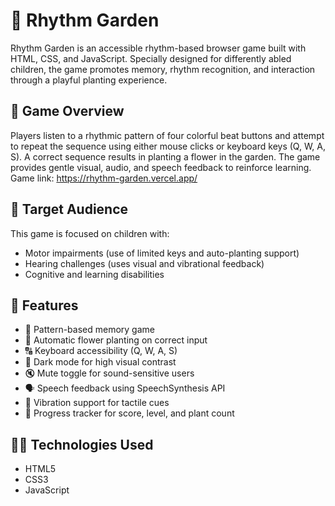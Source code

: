 # 🌼 Rhythm Garden

Rhythm Garden is an accessible rhythm-based browser game built with HTML, CSS, and JavaScript. Specially designed for differently abled children, the game promotes memory, rhythm recognition, and interaction through a playful planting experience.

## 🌟 Game Overview

Players listen to a rhythmic pattern of four colorful beat buttons and attempt to repeat the sequence using either mouse clicks or keyboard keys (Q, W, A, S). A correct sequence results in planting a flower in the garden. The game provides gentle visual, audio, and speech feedback to reinforce learning.
Game link: https://rhythm-garden.vercel.app/

## 👥 Target Audience

This game is focused on children with:

- Motor impairments (use of limited keys and auto-planting support)
- Hearing challenges (uses visual and vibrational feedback)
- Cognitive and learning disabilities



## 🔧 Features

- 🎵 Pattern-based memory game
- 🌸 Automatic flower planting on correct input
- 🔠 Keyboard accessibility (Q, W, A, S)
- 🌙 Dark mode for high visual contrast
- 🔇 Mute toggle for sound-sensitive users
- 🗣 Speech feedback using SpeechSynthesis API
- 📱 Vibration support for tactile cues
- 🌻 Progress tracker for score, level, and plant count

## 🧑‍💻 Technologies Used

- HTML5
- CSS3
- JavaScript
